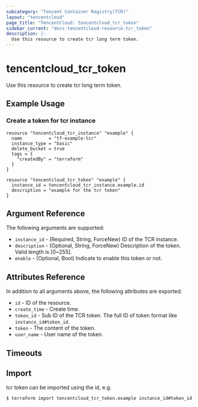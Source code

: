 ```yaml
---
subcategory: "Tencent Container Registry(TCR)"
layout: "tencentcloud"
page_title: "TencentCloud: tencentcloud_tcr_token"
sidebar_current: "docs-tencentcloud-resource-tcr_token"
description: |-
  Use this resource to create tcr long term token.
---
```


# tencentcloud_tcr_token

Use this resource to create tcr long term token.

## Example Usage

### Create a token for tcr instance

```hcl
resource "tencentcloud_tcr_instance" "example" {
  name          = "tf-example-tcr"
  instance_type = "basic"
  delete_bucket = true
  tags = {
    "createdBy" = "terraform"
  }
}

resource "tencentcloud_tcr_token" "example" {
  instance_id = tencentcloud_tcr_instance.example.id
  description = "example for the tcr token"
}
```

## Argument Reference

The following arguments are supported:

* `instance_id` - (Required, String, ForceNew) ID of the TCR instance.
* `description` - (Optional, String, ForceNew) Description of the token. Valid length is [0~255].
* `enable` - (Optional, Bool) Indicate to enable this token or not.

## Attributes Reference

In addition to all arguments above, the following attributes are exported:

* `id` - ID of the resource.
* `create_time` - Create time.
* `token_id` - Sub ID of the TCR token. The full ID of token format like `instance_id#token_id`.
* `token` - The content of the token.
* `user_name` - User name of the token.


## Timeouts

<no value>


## Import

tcr token can be imported using the id, e.g.

```
$ terraform import tencentcloud_tcr_token.example instance_id#token_id
```

